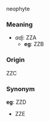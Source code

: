 neophyte
### Meaning
+ _adj_: ZZA
    + __eg__: ZZB

### Origin

ZZC

### Synonym

__eg__: ZZD

+ ZZE


